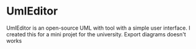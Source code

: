 # UmlEditor
UmlEditor is an open-source UML with tool with a simple user interface. I created this for a mini projet for the university.
Export diagrams doesn't works
